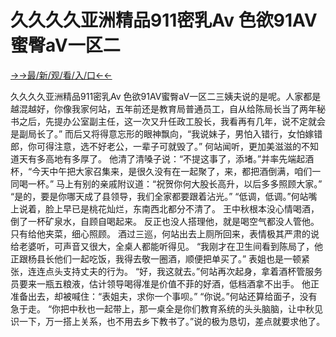 # 久久久久亚洲精品911密乳Av 色欲91AⅤ蜜臀aV一区二


<a href="https://hyp.senfoop.com?https://github.com">→→最/新/观/看/入/口←←</a>


久久久久亚洲精品911密乳Av 色欲91AⅤ蜜臀aV一区二三姨夫说的是呢。人家都是越混越好，你像我家何站，五年前还是教育局普通员工，自从给陈局长当了两年秘书之后，先提办公室副主任，这一次又升任政工股长，我看再有几年，说不定就会是副局长了。”
而后又将得意忘形的眼神飘向，“我说妹子，男怕入错行，女怕嫁错郎，你可得注意，选不好老公，一辈子可就毁了。”
何站闻听，更加美滋滋的不知道天有多高地有多厚了。
他清了清嗓子说：“不提这事了，添堵。”并率先端起酒杯，“今天中午把大家召集来，是很久没有在一起聚了，来，都把酒倒满，咱们一同喝一杯。”
马上有别的亲戚附议道：“祝贺你何大股长高升，以后多多照顾大家。”
“是的，要是你哪天成了县领导，我们全家都要跟着沾光。”
“低调，低调。”何站嘴上说着，脸上早已是桃花灿烂，东南西北都分不清了。
王中秋根本没心情喝酒，倒了一杯矿泉水，自顾自喝起来。
反正也没人搭理他，就是喝空气都没人管他。
只有给他夹菜，细心照顾。
酒过三巡，何站出去上厕所回来，表情极其严肃的说给老婆听，可声音又很大，全桌人都能听得见。
“我刚才在卫生间看到陈局了，他正跟杨县长他们一起吃饭，我得去敬一圈酒，顺便把单买了。”
表姐也是一顿紧张，连连点头支持丈夫的行为。
“好，我这就去。”何站再次起身，拿着酒杯管服务员要来一瓶五粮液，估计领导喝得准是价值不菲的好酒，低档酒拿不出手。
他正准备出去，却被喊住：“表姐夫，求你一个事呗。”
“你说。”何站还算给面子，没有急于走。
“你把中秋也一起带上，那一桌全是你们教育系统的头头脑脑，让中秋见识一下，万一搭上关系，也不用去乡下教书了。”说的极为恳切，差点就要求他了。
